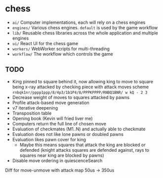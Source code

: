 # chess

- `ai/` Computer implementations, each will rely on a chess engines
- `engines/` Various chess engines. `default` is used by the game workflow
- `lib/` Reusable chess libraries across the whole application and multiple engines
- `ui/` React UI for the chess game
- `workers/` WebWorker scripts for multi-threading
- `workflow/` The workflow which controls the game

## TODO

- King pinned to square behind it, now allowing king to move to square being x-ray attacked by checking piece with attack moves scheme
`rnbqk1nr/pppp1ppp/8/4p3/1b1P4/8/PPPKPPPP/RNBQ1BNR/ w kQ - 2 3`
- Decrease weight of moves to squares attacked by pawns
- Profile attack-based move generation
- v7 iterative deepening
- Transposition table
- Opening book (Kevin will fried liver me)
- Computers return the full line of chosen move
- Evaluation of checkmates (M1..N) and actually able to checkmate
- Evaluation does not like lone pawns or doubled pawns
- Evaluation likes pawn cover for king
  - Maybe this means squares that attack the king are blocked or defended (knight attacks squares are defended against, rays to squares near king are blocked by pawns)
- Disable move ordering in quiescenceSearch


Diff for move-unmove with attack map
50us -> 350us
